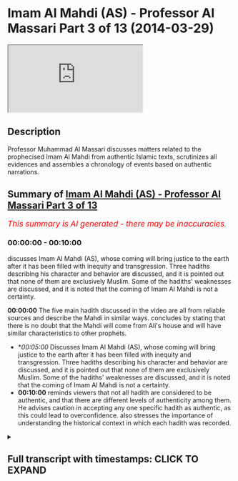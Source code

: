 # Imam Al Mahdi (AS) - Professor Al Massari Part 3 of 13 (2014-03-29)

<iframe loading='lazy' src='https://www.youtube.com/embed/cXoDEF5zBqY'></iframe>

## Description

Professor Muhammad Al Massari discusses matters related to the prophecised Imam Al Mahdi from authentic Islamic texts, scrutinizes all evidences and assembles a chronology of events based on authentic narrations.

## Summary of [Imam Al Mahdi (AS) - Professor Al Massari Part 3 of 13](https://www.youtube.com/watch?v=cXoDEF5zBqY)


*<span style="color:red; font-size:125%">This summary is AI generated - there may be inaccuracies</span>. [](/)*

### <a onclick="modifyYTiframeseektime('0')">00:00:00</a> - <a onclick="modifyYTiframeseektime('600')">00:10:00</a>

 discusses Imam Al Mahdi (AS), whose coming will bring justice to the earth after it has been filled with inequity and transgression. Three hadiths describing his character and behavior are discussed, and it is pointed out that none of them are exclusively Muslim. Some of the hadiths' weaknesses are discussed, and it is noted that the coming of Imam Al Mahdi is not a certainty.

**<a onclick="modifyYTiframeseektime('0')">00:00:00</a>** The five main hadith discussed in the video are all from reliable sources and describe the Mahdi in similar ways.  concludes by stating that there is no doubt that the Mahdi will come from Ali's house and will have similar characteristics to other prophets.
* **<a onclick="modifyYTiframeseektime('300')">00:05:00</a>* Discusses Imam Al Mahdi (AS), whose coming will bring justice to the earth after it has been filled with inequity and transgression. Three hadiths describing his character and behavior are discussed, and it is pointed out that none of them are exclusively Muslim. Some of the hadiths' weaknesses are discussed, and it is noted that the coming of Imam Al Mahdi is not a certainty.
* **<a onclick="modifyYTiframeseektime('600')">00:10:00</a>** reminds viewers that not all hadith are considered to be authentic, and that there are different levels of authenticity among them. He advises caution in accepting any one specific hadith as authentic, as this could lead to overconfidence. also stresses the importance of understanding the historical context in which each hadith was recorded.

<details><summary><h2>Full transcript with timestamps: CLICK TO EXPAND</h2></summary>

<a onclick="modifyYTiframeseektime('0')">0:00:00</a> yeah and he took on him to protect the  
<a onclick="modifyYTiframeseektime('2')">0:00:02</a> dicker so he made sure that the  
<a onclick="modifyYTiframeseektime('4')">0:00:04</a> companions will tell the truth and  
<a onclick="modifyYTiframeseektime('6')">0:00:06</a> memorize properly where it is counts  
<a onclick="modifyYTiframeseektime('9')">0:00:09</a> he never ordered us to listen to their  
<a onclick="modifyYTiframeseektime('11')">0:00:11</a> point of view although their point of  
<a onclick="modifyYTiframeseektime('12')">0:00:12</a> view is that respect to at a point of  
<a onclick="modifyYTiframeseektime('13')">0:00:13</a> view like any other scholar or even more  
<a onclick="modifyYTiframeseektime('15')">0:00:15</a> than in elsewhere because they have  
<a onclick="modifyYTiframeseektime('17')">0:00:17</a> taken scholarship from the original  
<a onclick="modifyYTiframeseektime('19')">0:00:19</a> direct and pure source let me say you  
<a onclick="modifyYTiframeseektime('20')">0:00:20</a> know allah but still it's an opinion  
<a onclick="modifyYTiframeseektime('22')">0:00:22</a> opinion cannot out  
<a onclick="modifyYTiframeseektime('24')">0:00:24</a> outshine the reported  
<a onclick="modifyYTiframeseektime('27')">0:00:27</a> narratives from messenger of allah in no  
<a onclick="modifyYTiframeseektime('29')">0:00:29</a> way so we are not obliged  
<a onclick="modifyYTiframeseektime('32')">0:00:32</a> to take the opinion of venus road nor  
<a onclick="modifyYTiframeseektime('34')">0:00:34</a> his companions as a guideline what we  
<a onclick="modifyYTiframeseektime('36')">0:00:36</a> are glad to take is that what has come  
<a onclick="modifyYTiframeseektime('37')">0:00:37</a> from singular allah as long as we have  
<a onclick="modifyYTiframeseektime('39')">0:00:39</a> verified its reliability and  
<a onclick="modifyYTiframeseektime('41')">0:00:41</a> authenticity so the objection here is  
<a onclick="modifyYTiframeseektime('43')">0:00:43</a> not really a very strong objection and  
<a onclick="modifyYTiframeseektime('46')">0:00:46</a> we should not be  
<a onclick="modifyYTiframeseektime('47')">0:00:47</a> uh  
<a onclick="modifyYTiframeseektime('48')">0:00:48</a> causing us to regard this hadith as  
<a onclick="modifyYTiframeseektime('50')">0:00:50</a> questionable  
<a onclick="modifyYTiframeseektime('51')">0:00:51</a> the third hadith is from abu hurayrah  
<a onclick="modifyYTiframeseektime('61')">0:01:01</a> if there is only one day remaining in  
<a onclick="modifyYTiframeseektime('63')">0:01:03</a> the dunya this is obviously a  
<a onclick="modifyYTiframeseektime('64')">0:01:04</a> metaphorical form that it is going to  
<a onclick="modifyYTiframeseektime('67')">0:01:07</a> happen even if it's the last day it will  
<a onclick="modifyYTiframeseektime('69')">0:01:09</a> not be the last day of wesley but this  
<a onclick="modifyYTiframeseektime('70')">0:01:10</a> is a metaphorical if there will be only  
<a onclick="modifyYTiframeseektime('73')">0:01:13</a> one day allah will extend that day until  
<a onclick="modifyYTiframeseektime('75')">0:01:15</a> a man from my family will take the  
<a onclick="modifyYTiframeseektime('77')">0:01:17</a> rulership  
<a onclick="modifyYTiframeseektime('80')">0:01:20</a> whose name is corresponding or similar  
<a onclick="modifyYTiframeseektime('82')">0:01:22</a> or equal to mining everything about how  
<a onclick="modifyYTiframeseektime('84')">0:01:24</a> you interpret the word you want but what  
<a onclick="modifyYTiframeseektime('86')">0:01:26</a> it means stepping on top of the footstep  
<a onclick="modifyYTiframeseektime('89')">0:01:29</a> now does it mean it his name is muhammad  
<a onclick="modifyYTiframeseektime('91')">0:01:31</a> or ahmad this is the name of the prophet  
<a onclick="modifyYTiframeseektime('93')">0:01:33</a> or it may be the meaning of the name  
<a onclick="modifyYTiframeseektime('98')">0:01:38</a> someone could  
<a onclick="modifyYTiframeseektime('111')">0:01:51</a> so it could be in various things not  
<a onclick="modifyYTiframeseektime('113')">0:01:53</a> necessarily meaning it has to be exactly  
<a onclick="modifyYTiframeseektime('115')">0:01:55</a> muhammad muhammad  
<a onclick="modifyYTiframeseektime('116')">0:01:56</a> the fourth hadith  
<a onclick="modifyYTiframeseektime('124')">0:02:04</a> of  
<a onclick="modifyYTiframeseektime('125')">0:02:05</a> allah  
<a onclick="modifyYTiframeseektime('129')">0:02:09</a> if it has been only one day remaining  
<a onclick="modifyYTiframeseektime('131')">0:02:11</a> from that dunya in that day allah will  
<a onclick="modifyYTiframeseektime('134')">0:02:14</a> send a man from us ali is talking for us  
<a onclick="modifyYTiframeseektime('137')">0:02:17</a> meaning from the  
<a onclick="modifyYTiframeseektime('138')">0:02:18</a> it  
<a onclick="modifyYTiframeseektime('139')">0:02:19</a> who will fill it with justice  
<a onclick="modifyYTiframeseektime('141')">0:02:21</a> as it has been filled with injustice  
<a onclick="modifyYTiframeseektime('146')">0:02:26</a> so that's the hat the fourth heaven  
<a onclick="modifyYTiframeseektime('147')">0:02:27</a> fifth hadith  
<a onclick="modifyYTiframeseektime('149')">0:02:29</a> it is uh from ibrahim muhammad  
<a onclick="modifyYTiframeseektime('152')">0:02:32</a> from his father from ali  
<a onclick="modifyYTiframeseektime('154')">0:02:34</a> another hadith actually different than  
<a onclick="modifyYTiframeseektime('155')">0:02:35</a> the previous one  
<a onclick="modifyYTiframeseektime('160')">0:02:40</a> is from us the people of the  
<a onclick="modifyYTiframeseektime('162')">0:02:42</a> prophetic house  
<a onclick="modifyYTiframeseektime('164')">0:02:44</a> allah will perfect him in one night  
<a onclick="modifyYTiframeseektime('168')">0:02:48</a> this is the only one which is this  
<a onclick="modifyYTiframeseektime('170')">0:02:50</a> coming only through one channel and this  
<a onclick="modifyYTiframeseektime('172')">0:02:52</a> channel is only hasan meaning it's  
<a onclick="modifyYTiframeseektime('173')">0:02:53</a> acceptable it is not to deliver an  
<a onclick="modifyYTiframeseektime('175')">0:02:55</a> authenticity which is  
<a onclick="modifyYTiframeseektime('178')">0:02:58</a> fixed by the strict scholars like  
<a onclick="modifyYTiframeseektime('179')">0:02:59</a> bukhari and muslim  
<a onclick="modifyYTiframeseektime('181')">0:03:01</a> so we cannot claim it is authentic the  
<a onclick="modifyYTiframeseektime('183')">0:03:03</a> previous one are authentic they may have  
<a onclick="modifyYTiframeseektime('184')">0:03:04</a> come with one stat hassam but the other  
<a onclick="modifyYTiframeseektime('187')">0:03:07</a> hassan is not collaborating together  
<a onclick="modifyYTiframeseektime('188')">0:03:08</a> lifting it to the level of our industry  
<a onclick="modifyYTiframeseektime('190')">0:03:10</a> but this one has come with only that one  
<a onclick="modifyYTiframeseektime('192')">0:03:12</a> is not  
<a onclick="modifyYTiframeseektime('193')">0:03:13</a> and  
<a onclick="modifyYTiframeseektime('194')">0:03:14</a> this only channel which has this word  
<a onclick="modifyYTiframeseektime('196')">0:03:16</a> usually  
<a onclick="modifyYTiframeseektime('197')">0:03:17</a> allah perfect him in one night and maybe  
<a onclick="modifyYTiframeseektime('199')">0:03:19</a> it's not memorized probably maybe he  
<a onclick="modifyYTiframeseektime('201')">0:03:21</a> says allah will perfect things through  
<a onclick="modifyYTiframeseektime('203')">0:03:23</a> him in one night which makes sense when  
<a onclick="modifyYTiframeseektime('206')">0:03:26</a> we compare to the other hadith which  
<a onclick="modifyYTiframeseektime('208')">0:03:28</a> talk about that he will fill the earth  
<a onclick="modifyYTiframeseektime('210')">0:03:30</a> with justice and equity after it has  
<a onclick="modifyYTiframeseektime('212')">0:03:32</a> been filled with injustice in a  
<a onclick="modifyYTiframeseektime('213')">0:03:33</a> transgression  
<a onclick="modifyYTiframeseektime('214')">0:03:34</a> so we cannot rely really even in the  
<a onclick="modifyYTiframeseektime('216')">0:03:36</a> wording to be exacting there may be some  
<a onclick="modifyYTiframeseektime('218')">0:03:38</a> some proposition or some part of the  
<a onclick="modifyYTiframeseektime('221')">0:03:41</a> sentence missing there because as we  
<a onclick="modifyYTiframeseektime('223')">0:03:43</a> said the snad is not extremely bad but  
<a onclick="modifyYTiframeseektime('225')">0:03:45</a> it is not to the authenticity level we  
<a onclick="modifyYTiframeseektime('227')">0:03:47</a> are used to usually in the  
<a onclick="modifyYTiframeseektime('230')">0:03:50</a> in the habit so these are the really the  
<a onclick="modifyYTiframeseektime('232')">0:03:52</a> five main hadith you may notice easily  
<a onclick="modifyYTiframeseektime('234')">0:03:54</a> that none of them use the red money  
<a onclick="modifyYTiframeseektime('237')">0:03:57</a> so the people convention that the one  
<a onclick="modifyYTiframeseektime('239')">0:03:59</a> with these characteristics is the mahdi  
<a onclick="modifyYTiframeseektime('241')">0:04:01</a> is really  
<a onclick="modifyYTiframeseektime('243')">0:04:03</a> the head of the people and coming from  
<a onclick="modifyYTiframeseektime('245')">0:04:05</a> other sources and channels but it's not  
<a onclick="modifyYTiframeseektime('246')">0:04:06</a> coming there's no hadith away so let's  
<a onclick="modifyYTiframeseektime('249')">0:04:09</a> look at this and think about it number  
<a onclick="modifyYTiframeseektime('251')">0:04:11</a> one  
<a onclick="modifyYTiframeseektime('252')">0:04:12</a> and this will make us even more  
<a onclick="modifyYTiframeseektime('255')">0:04:15</a> convinced about that that there's no  
<a onclick="modifyYTiframeseektime('256')">0:04:16</a> wonder that the combines of abdullah mr  
<a onclick="modifyYTiframeseektime('258')">0:04:18</a> would say that al-mahdi says  
<a onclick="modifyYTiframeseektime('260')">0:04:20</a> does not deny that like this galaxy will  
<a onclick="modifyYTiframeseektime('263')">0:04:23</a> come later but the real madison  
<a onclick="modifyYTiframeseektime('265')">0:04:25</a> so these are his characteristics he's  
<a onclick="modifyYTiframeseektime('268')">0:04:28</a> been alibity in the material from my  
<a onclick="modifyYTiframeseektime('270')">0:04:30</a> house  
<a onclick="modifyYTiframeseektime('271')">0:04:31</a> that has come in four  
<a onclick="modifyYTiframeseektime('272')">0:04:32</a> authentic hadith and in a hadith which  
<a onclick="modifyYTiframeseektime('275')">0:04:35</a> is a fifth one which is hasan  
<a onclick="modifyYTiframeseektime('278')">0:04:38</a> and will come in the hadith of the black  
<a onclick="modifyYTiframeseektime('280')">0:04:40</a> banners which will come in a special  
<a onclick="modifyYTiframeseektime('282')">0:04:42</a> section because it has his own space and  
<a onclick="modifyYTiframeseektime('283')">0:04:43</a> islamic  
<a onclick="modifyYTiframeseektime('286')">0:04:46</a> and also in the hadith  
<a onclick="modifyYTiframeseektime('287')">0:04:47</a> it reminds us about the which will comes  
<a onclick="modifyYTiframeseektime('289')">0:04:49</a> later  
<a onclick="modifyYTiframeseektime('290')">0:04:50</a> so this seems to be that he is from  
<a onclick="modifyYTiframeseektime('292')">0:04:52</a> albeit seems to be if  
<a onclick="modifyYTiframeseektime('295')">0:04:55</a> the whole thing can be regarded  
<a onclick="modifyYTiframeseektime('296')">0:04:56</a> authentic that's the most authentic part  
<a onclick="modifyYTiframeseektime('298')">0:04:58</a> of it this attribute that is from the  
<a onclick="modifyYTiframeseektime('300')">0:05:00</a> house of the prophet is well established  
<a onclick="modifyYTiframeseektime('303')">0:05:03</a> i would say  
<a onclick="modifyYTiframeseektime('304')">0:05:04</a> i would feel confident be a doubt  
<a onclick="modifyYTiframeseektime('307')">0:05:07</a> the second one  
<a onclick="modifyYTiframeseektime('310')">0:05:10</a> he fills the earth with justice after it  
<a onclick="modifyYTiframeseektime('311')">0:05:11</a> has been filled with inequity and  
<a onclick="modifyYTiframeseektime('313')">0:05:13</a> transgression  
<a onclick="modifyYTiframeseektime('314')">0:05:14</a> this has come in three athletic hadith  
<a onclick="modifyYTiframeseektime('318')">0:05:18</a> and we if we are liberal in celebrating  
<a onclick="modifyYTiframeseektime('321')">0:05:21</a> allah perfectly in one night meaning  
<a onclick="modifyYTiframeseektime('323')">0:05:23</a> allah will perfect the conditions  
<a onclick="modifyYTiframeseektime('324')">0:05:24</a> through him in one night  
<a onclick="modifyYTiframeseektime('327')">0:05:27</a> yeah  
<a onclick="modifyYTiframeseektime('328')">0:05:28</a> which means  
<a onclick="modifyYTiframeseektime('329')">0:05:29</a> actually  
<a onclick="modifyYTiframeseektime('330')">0:05:30</a> instead of  
<a onclick="modifyYTiframeseektime('331')">0:05:31</a> allah believe in be with him with him  
<a onclick="modifyYTiframeseektime('335')">0:05:35</a> has been missing and now it's only two  
<a onclick="modifyYTiframeseektime('336')">0:05:36</a> letters  
<a onclick="modifyYTiframeseektime('338')">0:05:38</a> because we say that is not a business  
<a onclick="modifyYTiframeseektime('339')">0:05:39</a> now we can we can rely upon  
<a onclick="modifyYTiframeseektime('342')">0:05:42</a> then it fits in that meaning if allah  
<a onclick="modifyYTiframeseektime('344')">0:05:44</a> perfect everything through him meaning  
<a onclick="modifyYTiframeseektime('345')">0:05:45</a> the earth must be filled with justice  
<a onclick="modifyYTiframeseektime('347')">0:05:47</a> after it has been followed if we like  
<a onclick="modifyYTiframeseektime('349')">0:05:49</a> transformation so it fits in that  
<a onclick="modifyYTiframeseektime('350')">0:05:50</a> meaning and this is the better  
<a onclick="modifyYTiframeseektime('352')">0:05:52</a> approach in understanding this sentence  
<a onclick="modifyYTiframeseektime('354')">0:05:54</a> because some people say he maybe have  
<a onclick="modifyYTiframeseektime('356')">0:05:56</a> been living a life of the unworried and  
<a onclick="modifyYTiframeseektime('359')">0:05:59</a> the one who is not caring about the  
<a onclick="modifyYTiframeseektime('360')">0:06:00</a> nation and suddenly in one night he  
<a onclick="modifyYTiframeseektime('362')">0:06:02</a> awakes to his responsibility and become  
<a onclick="modifyYTiframeseektime('364')">0:06:04</a> this i'm not saying this is impossible  
<a onclick="modifyYTiframeseektime('366')">0:06:06</a> but does not look like this is a  
<a onclick="modifyYTiframeseektime('368')">0:06:08</a> characteristic which  
<a onclick="modifyYTiframeseektime('370')">0:06:10</a> really or he is a drunkard and suddenly  
<a onclick="modifyYTiframeseektime('371')">0:06:11</a> become a wise man or something i don't  
<a onclick="modifyYTiframeseektime('374')">0:06:14</a> think this is the i think it's a better  
<a onclick="modifyYTiframeseektime('375')">0:06:15</a> to say since that sentence has come with  
<a onclick="modifyYTiframeseektime('378')">0:06:18</a> not the top is not we wish for maybe a  
<a onclick="modifyYTiframeseektime('381')">0:06:21</a> the word with him has fallen  
<a onclick="modifyYTiframeseektime('383')">0:06:23</a> aside either  
<a onclick="modifyYTiframeseektime('385')">0:06:25</a> in the transcription of one of  
<a onclick="modifyYTiframeseektime('386')">0:06:26</a> generators mostly that one transcript  
<a onclick="modifyYTiframeseektime('389')">0:06:29</a> transported not only orally but also a  
<a onclick="modifyYTiframeseektime('391')">0:06:31</a> writing and control distinction to the  
<a onclick="modifyYTiframeseektime('392')">0:06:32</a> stupid orientalists who claim all that  
<a onclick="modifyYTiframeseektime('394')">0:06:34</a> scholarly people are sitting in a coffee  
<a onclick="modifyYTiframeseektime('396')">0:06:36</a> shop by chatting that's the way and it  
<a onclick="modifyYTiframeseektime('398')">0:06:38</a> has been narrated but this was our issue  
<a onclick="modifyYTiframeseektime('399')">0:06:39</a> today so plenty of that has been  
<a onclick="modifyYTiframeseektime('402')">0:06:42</a> narrated or most of it has been added  
<a onclick="modifyYTiframeseektime('404')">0:06:44</a> also in writing however i think you have  
<a onclick="modifyYTiframeseektime('406')">0:06:46</a> the pitfalls of omitting one word  
<a onclick="modifyYTiframeseektime('408')">0:06:48</a> jumping a line all these well-known  
<a onclick="modifyYTiframeseektime('410')">0:06:50</a> pitfalls of written transcription  
<a onclick="modifyYTiframeseektime('413')">0:06:53</a> so  
<a onclick="modifyYTiframeseektime('414')">0:06:54</a> this if we take that on board so we have  
<a onclick="modifyYTiframeseektime('417')">0:06:57</a> that also about in three uh  
<a onclick="modifyYTiframeseektime('420')">0:07:00</a> authentic hadith and one hassan hadid  
<a onclick="modifyYTiframeseektime('422')">0:07:02</a> that he will fill the earth injustice  
<a onclick="modifyYTiframeseektime('424')">0:07:04</a> with justice and so on these are  
<a onclick="modifyYTiframeseektime('425')">0:07:05</a> actually the two crucial things which  
<a onclick="modifyYTiframeseektime('427')">0:07:07</a> are reasonably well established  
<a onclick="modifyYTiframeseektime('430')">0:07:10</a> we have still  
<a onclick="modifyYTiframeseektime('431')">0:07:11</a> one uh other aspect which is  
<a onclick="modifyYTiframeseektime('433')">0:07:13</a> establishing two correct uh  
<a onclick="modifyYTiframeseektime('440')">0:07:20</a> many things  
<a onclick="modifyYTiframeseektime('441')">0:07:21</a> so don't bet on that his name is  
<a onclick="modifyYTiframeseektime('443')">0:07:23</a> muhammad or ahmed that would be a wrong  
<a onclick="modifyYTiframeseektime('445')">0:07:25</a> bet that's coming into hadith sir and  
<a onclick="modifyYTiframeseektime('448')">0:07:28</a> then the fourth one that he rules for uh  
<a onclick="modifyYTiframeseektime('450')">0:07:30</a> seven or eight or nine years let's say  
<a onclick="modifyYTiframeseektime('452')">0:07:32</a> around seven  
<a onclick="modifyYTiframeseektime('453')">0:07:33</a> and about the length of that has come in  
<a onclick="modifyYTiframeseektime('456')">0:07:36</a> only one hadith  
<a onclick="modifyYTiframeseektime('457')">0:07:37</a> which is not essential actually how long  
<a onclick="modifyYTiframeseektime('459')">0:07:39</a> he rules but  
<a onclick="modifyYTiframeseektime('461')">0:07:41</a> it is not an extended tied time you  
<a onclick="modifyYTiframeseektime('463')">0:07:43</a> expect  
<a onclick="modifyYTiframeseektime('464')">0:07:44</a> after all that injustice to he would say  
<a onclick="modifyYTiframeseektime('467')">0:07:47</a> like the hadith  
<a onclick="modifyYTiframeseektime('468')">0:07:48</a> he will rule for 40 years which gives  
<a onclick="modifyYTiframeseektime('470')">0:07:50</a> you more pleasure of having such a  
<a onclick="modifyYTiframeseektime('472')">0:07:52</a> relationship but this one will be  
<a onclick="modifyYTiframeseektime('473')">0:07:53</a> followed most likely with another ruler  
<a onclick="modifyYTiframeseektime('475')">0:07:55</a> who is no less in equity and who will  
<a onclick="modifyYTiframeseektime('478')">0:07:58</a> all be belong at the khabari so that's  
<a onclick="modifyYTiframeseektime('480')">0:08:00</a> just the beginning the first one to  
<a onclick="modifyYTiframeseektime('482')">0:08:02</a> establish  
<a onclick="modifyYTiframeseektime('483')">0:08:03</a> the just and equitable government after  
<a onclick="modifyYTiframeseektime('484')">0:08:04</a> a long time of transitional inequity  
<a onclick="modifyYTiframeseektime('488')">0:08:08</a> and then another aspect which is bodily  
<a onclick="modifyYTiframeseektime('490')">0:08:10</a> description i don't think this is very  
<a onclick="modifyYTiframeseektime('491')">0:08:11</a> important but it has come in one hadith  
<a onclick="modifyYTiframeseektime('494')">0:08:14</a> which is ajith  
<a onclick="modifyYTiframeseektime('495')">0:08:15</a> with a broad forehead and standing nose  
<a onclick="modifyYTiframeseektime('499')">0:08:19</a> and this is just a physical description  
<a onclick="modifyYTiframeseektime('501')">0:08:21</a> which is  
<a onclick="modifyYTiframeseektime('502')">0:08:22</a> when he comes if he's it's true that the  
<a onclick="modifyYTiframeseektime('504')">0:08:24</a> mahdi is coming and all of that is not  
<a onclick="modifyYTiframeseektime('506')">0:08:26</a> just  
<a onclick="modifyYTiframeseektime('507')">0:08:27</a> some narrators have  
<a onclick="modifyYTiframeseektime('509')">0:08:29</a> have followed some of their fantasy or  
<a onclick="modifyYTiframeseektime('511')">0:08:31</a> wishful thinkings which cannot be  
<a onclick="modifyYTiframeseektime('513')">0:08:33</a> actually excluded absolutely certified  
<a onclick="modifyYTiframeseektime('515')">0:08:35</a> despite we have various hadith because  
<a onclick="modifyYTiframeseektime('517')">0:08:37</a> all of them do not correspond to each  
<a onclick="modifyYTiframeseektime('519')">0:08:39</a> other in in a unique way  
<a onclick="modifyYTiframeseektime('521')">0:08:41</a> so that we cannot really say they are  
<a onclick="modifyYTiframeseektime('523')">0:08:43</a> multilateral and then we have this  
<a onclick="modifyYTiframeseektime('525')">0:08:45</a> these this fact with with attitude also  
<a onclick="modifyYTiframeseektime('528')">0:08:48</a> the fact that the all the hadith  
<a onclick="modifyYTiframeseektime('530')">0:08:50</a> stressed that he would be a just ruler  
<a onclick="modifyYTiframeseektime('532')">0:08:52</a> could be a reflection to the injustice  
<a onclick="modifyYTiframeseektime('534')">0:08:54</a> and suffering the people who are  
<a onclick="modifyYTiframeseektime('535')">0:08:55</a> suffering  
<a onclick="modifyYTiframeseektime('537')">0:08:57</a> when the  
<a onclick="modifyYTiframeseektime('538')">0:08:58</a> rashida has been transformed into an  
<a onclick="modifyYTiframeseektime('540')">0:09:00</a> oppressive regime  
<a onclick="modifyYTiframeseektime('542')">0:09:02</a> so a response to that could be  
<a onclick="modifyYTiframeseektime('544')">0:09:04</a> it could be of this type  
<a onclick="modifyYTiframeseektime('546')">0:09:06</a> wishing for someone who is a just ruler  
<a onclick="modifyYTiframeseektime('548')">0:09:08</a> like in bani israel the messianic  
<a onclick="modifyYTiframeseektime('550')">0:09:10</a> stories and so on and mushrooms  
<a onclick="modifyYTiframeseektime('552')">0:09:12</a> or three types of messiah and all  
<a onclick="modifyYTiframeseektime('554')">0:09:14</a> messiahs have been rejected except one  
<a onclick="modifyYTiframeseektime('556')">0:09:16</a> which will tend to be the antichrist so  
<a onclick="modifyYTiframeseektime('558')">0:09:18</a> all this could happen and cannot be  
<a onclick="modifyYTiframeseektime('560')">0:09:20</a> excluded although in islamic tradition  
<a onclick="modifyYTiframeseektime('562')">0:09:22</a> and narratives we have much more  
<a onclick="modifyYTiframeseektime('563')">0:09:23</a> safeguards and racial narratives but  
<a onclick="modifyYTiframeseektime('565')">0:09:25</a> still  
<a onclick="modifyYTiframeseektime('567')">0:09:27</a> we have to be cautious  
<a onclick="modifyYTiframeseektime('569')">0:09:29</a> so we have  
<a onclick="modifyYTiframeseektime('570')">0:09:30</a> uh also an anode very important for for  
<a onclick="modifyYTiframeseektime('573')">0:09:33</a> the listener is that  
<a onclick="modifyYTiframeseektime('575')">0:09:35</a> these hadiths you say they are authentic  
<a onclick="modifyYTiframeseektime('576')">0:09:36</a> they are not every they have not come  
<a onclick="modifyYTiframeseektime('579')">0:09:39</a> with an authentic chain like the level  
<a onclick="modifyYTiframeseektime('580')">0:09:40</a> of buhari and muslim  
<a onclick="modifyYTiframeseektime('582')">0:09:42</a> they have come with isn't hasan another  
<a onclick="modifyYTiframeseektime('584')">0:09:44</a> independent established hassan and the  
<a onclick="modifyYTiframeseektime('586')">0:09:46</a> third and so on which  
<a onclick="modifyYTiframeseektime('587')">0:09:47</a> every hadith  
<a onclick="modifyYTiframeseektime('590')">0:09:50</a> for people like bukhari who insist at  
<a onclick="modifyYTiframeseektime('592')">0:09:52</a> least to have one is not which is sahih  
<a onclick="modifyYTiframeseektime('595')">0:09:55</a> they don't fit in his condition the same  
<a onclick="modifyYTiframeseektime('597')">0:09:57</a> with muslims so none of them isn't  
<a onclick="modifyYTiframeseektime('599')">0:09:59</a> muslim which should give us a little bit  
<a onclick="modifyYTiframeseektime('601')">0:10:01</a> of discomfort and a feeling of i'm not  
<a onclick="modifyYTiframeseektime('604')">0:10:04</a> claiming that all authentic  
<a onclick="modifyYTiframeseektime('607')">0:10:07</a> there are some authentic  
<a onclick="modifyYTiframeseektime('609')">0:10:09</a> but we know all for a fact that some of  
<a onclick="modifyYTiframeseektime('611')">0:10:11</a> the hadith muslim do not reach the same  
<a onclick="modifyYTiframeseektime('613')">0:10:13</a> level of authenticity like the other one  
<a onclick="modifyYTiframeseektime('615')">0:10:15</a> in nassari that is  
<a onclick="modifyYTiframeseektime('618')">0:10:18</a> we know that nobody's claiming that but  
<a onclick="modifyYTiframeseektime('620')">0:10:20</a> still that is such a topic which is hot  
<a onclick="modifyYTiframeseektime('623')">0:10:23</a> obviously topic at the time of the  
<a onclick="modifyYTiframeseektime('624')">0:10:24</a> writing of the major books that muharram  
<a onclick="modifyYTiframeseektime('627')">0:10:27</a> usually did not find anything up to  
<a onclick="modifyYTiframeseektime('628')">0:10:28</a> their standard give you a bad feeling  
<a onclick="modifyYTiframeseektime('630')">0:10:30</a> about the whole whole issue of mahdi  
<a onclick="modifyYTiframeseektime('634')">0:10:34</a> without necessary meaning it is invalid  
<a onclick="modifyYTiframeseektime('636')">0:10:36</a> or is fabricated but gives still  
<a onclick="modifyYTiframeseektime('639')">0:10:39</a> a signal of being cautious and being  
<a onclick="modifyYTiframeseektime('642')">0:10:42</a> more worried than otherwise  
<a onclick="modifyYTiframeseektime('645')">0:10:45</a> not so for the messiah the jed the  
<a onclick="modifyYTiframeseektime('647')">0:10:47</a> antichrist not so for the camera visa  
<a onclick="modifyYTiframeseektime('650')">0:10:50</a> not so for the final signs of the our  
<a onclick="modifyYTiframeseektime('652')">0:10:52</a> behavior big ten last signs  
<a onclick="modifyYTiframeseektime('655')">0:10:55</a> that is  
<a onclick="modifyYTiframeseektime('657')">0:10:57</a> all of it well established beyond this  
<a onclick="modifyYTiframeseektime('659')">0:10:59</a> one there's a i'm not saying i just try  
<a onclick="modifyYTiframeseektime('662')">0:11:02</a> to remind everyone don't be carried away  
<a onclick="modifyYTiframeseektime('665')">0:11:05</a> with some people or not use all of the  
<a onclick="modifyYTiframeseektime('666')">0:11:06</a> update of the muslim if you don't  
<a onclick="modifyYTiframeseektime('668')">0:11:08</a> believe in sri lanka don't really carry  
<a onclick="modifyYTiframeseektime('670')">0:11:10</a> the way of that many many people in  
<a onclick="modifyYTiframeseektime('672')">0:11:12</a> islamic history have doubted the issue  
<a onclick="modifyYTiframeseektime('674')">0:11:14</a> of mahdi and menu have many have  
<a onclick="modifyYTiframeseektime('676')">0:11:16</a> regarded as akida so we have this and  
<a onclick="modifyYTiframeseektime('678')">0:11:18</a> this and i don't think anyone of any of  
<a onclick="modifyYTiframeseektime('681')">0:11:21</a> the parties declare the other one to be  
<a onclick="modifyYTiframeseektime('683')">0:11:23</a> accountable because of that so we should  
<a onclick="modifyYTiframeseektime('685')">0:11:25</a> be cautious in that and not go overboard  
<a onclick="modifyYTiframeseektime('704')">0:11:44</a> you  
</details>
